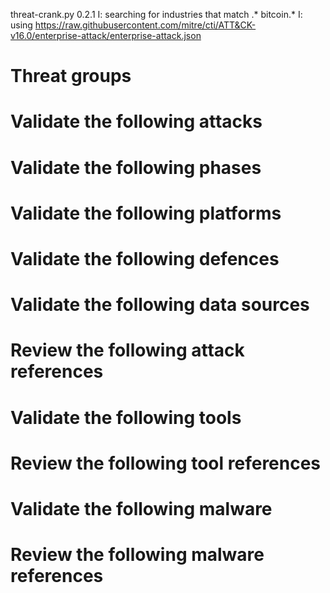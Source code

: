 threat-crank.py 0.2.1
I: searching for industries that match .* bitcoin.*
I: using https://raw.githubusercontent.com/mitre/cti/ATT&CK-v16.0/enterprise-attack/enterprise-attack.json
# Threat groups


# Validate the following attacks


# Validate the following phases


# Validate the following platforms


# Validate the following defences


# Validate the following data sources


# Review the following attack references


# Validate the following tools


# Review the following tool references


# Validate the following malware


# Review the following malware references



